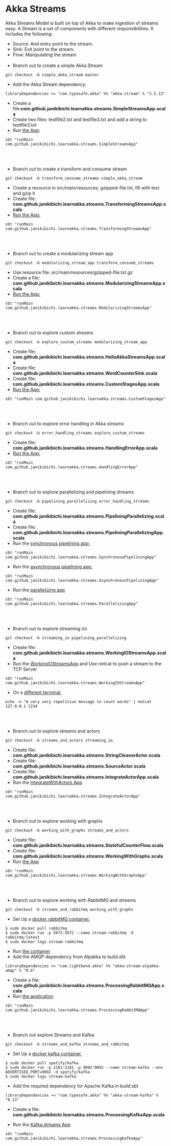 # Akka Streams
Akka Streams Model is built on top of Akka to make ingestion of streams easy.
A Stream is a set of components with different responsibilities. It includes the following:
- Source: And entry point to the stream.
- Sink: Exit point to the stream.
- Flow: Manipulating the stream
<br><br>
- Branch out to create a simple Akka Stream 
````
git checkout -b simple_akka_stream master

````
- Add the Akka Stream dependency:
````
libraryDependencies += "com.typesafe.akka" %% "akka-stream" % "2.5.12"
````    
- Create a file:<b>com.github.janikibichi.learnakka.streams.SimpleStreamsApp.scala</b>
- Create two files: testfile2.txt and testfile3.txt and add a string to testfile3.txt
- Run [the App](https://asciinema.org/a/EF4w7zfNVxXq3EzP08OeGDbe7): 
````
sbt "runMain com.github.janikibichi.learnakka.streams.SimpleStreamsApp"
````
<br><br>
- Branch out to create a transform and consume stream
````
git checkout -b transform_consume_streams simple_akka_stream 

````
- Create a resource in src/main/resources; gzipped-file.txt, fill with text and gzip it
- Create file: <b>com.github.janikibichi.learnakka.streams.TransformingStreamsApp.scala</b>
- [Run the App:](https://asciinema.org/a/ORtz1GvYAGwLUrBYo6hEi1kuD)
````
sbt "runMain com.github.janikibichi.learnakka.streams.TransformingStreamsApp"
````
<br><br>
- Branch out to create a modularizing stream app
````
git checkout -b modularizing_stream_app transform_consume_streams
````
- Use resource file: src/main/resources/gzipped-file.txt.gz
- Create a file: <b>com.github.janikibichi.learnakka.streams.ModularizingStreamsApp.scala</b>
- [Run the App:](https://asciinema.org/a/88UssGhUkevST3VRSRRF2WX5e)
````
sbt "runMain com.github.janikibichi.learnakka.streams.ModularizingStreamsApp"
````
<br><br>
- Branch out to explore custom streams
````
git checkout -b explore_custom_streams modularizing_stream_app
````
- Create file: <b>com.github.janikibichi.learnakka.streams.HelloAkkaStreamsApp.scala</b>
- Create file: <b>com.github.janikibichi.learnakka.streams.WordCounterSink.scala</b>
- Create file: <b>com.github.janikibichi.learnakka.streams.CustomStagesApp.scala</b>
- [Run the App:](https://asciinema.org/a/Pv5vZJo4GkQahyWJByL6Vm2pY)
````
sbt "runMain com.github.janikibichi.learnakka.streams.CustomStagesApp"
````
<br><br>
- Branch out to explore error handling in Akka streams
````
git checkout -b error_handling_streams explore_custom_streams 
````
- Create file: <b>com.github.janikibichi.learnakka.streams.HandlingErrorApp.scala</b>
- [Run the App:](https://asciinema.org/a/J7pIe3P8b1ChRcVx9BrsuqNxj)
````
sbt "runMain com.github.janikibichi.learnakka.streams.HandlingErrorApp"
````
<br><br>
-  Branch out to explore parallelizing and pipelining streams
````
git checkout -b pipelining_parallelizing error_handling_streams
````
- Create file: <b>com.github.janikibichi.learnakka.streams.PipeliningParallelizing.scala</b>
- Create file: <b>com.github.janikibichi.learnakka.streams.PipeliningParallelizingApp.scala</b>
- Run the [synchronous pipelining app:](https://asciinema.org/a/IvHLrehI2l5E7XJCdl6Peb6oo)
````
sbt "runMain com.github.janikibichi.learnakka.streams.SynchronousPipeliningApp"
````
- Run the [asynchronous pipelining app:](https://asciinema.org/a/moIpj9PxpaaCgRco4OLTDLx6J)
````
sbt "runMain com.github.janikibichi.learnakka.streams.AsynchronousPipeliningApp"
````
- Run the [parallelizing app](https://asciinema.org/a/cRVrubTdIPfEPXiuwjbV5IRRb)
````
sbt "runMain com.github.janikibichi.learnakka.streams.ParallelizingApp"
````
<br><br>
- Branch out to explore streaming i/o
````
git checkout -b streaming_io pipelining_parallelizing 
````
- Create file: <b>com.github.janikibichi.learnakka.streams.WorkingIOStreamsApp.scala</b>
- Run the [WorkingIOStreamsApp]() and Use netcat to push a stream to the TCP Server
````
sbt "runMain com.github.janikibichi.learnakka.streams.WorkingIOStreamsApp"
````
- On a [different terminal:]()
````
echo -n "A very very repetitive message to count words" | netcat 127.0.0.1 1234
````
<br><br>
- Branch out to explore streams and actors
````
git checkout -b streams_and_actors streaming_io 
````
- Create file: <b>com.github.janikibichi.learnakka.streams.StringCleanerActor.scala</b>
- Create file: <b>com.github.janikibichi.learnakka.streams.SourceActor.scala</b>
- Create file: <b>com.github.janikibichi.learnakka.streams.IntegrateActorApp.scala</b>
- Run the [IntegrateWithActors App](https://asciinema.org/a/SJCMRE2clgUKXF3U7a1Fv72ab)
````
sbt "runMain com.github.janikibichi.learnakka.streams.IntegrateActorApp"
````
<br><br>
- Branch out to explore working with graphs
````
git checkout -b working_with_graphs streams_and_actors
````
- Create file: <b>com.github.janikibichi.learnakka.streams.StatefulCounterFlow.scala</b>
- Create file: <b>com.github.janikibichi.learnakka.streams.WorkingWithGraphs.scala</b>
- Run [the App](https://asciinema.org/a/iffde1NdmHrRbiaafUc4PyE2s)
````
sbt "runMain com.github.janikibichi.learnakka.streams.WorkingWithGraphsApp"
````
<br><br>
- Branch out to explore working with RabbitMQ and streams
````
git checkout -b streams_and_rabbitmq working_with_graphs
````
- Set Up a [docker rabbitMQ container.](https://hub.docker.com/_/rabbitmq/)
````
$ sudo docker pull rabbitmq
$ sudo docker run -p 5672:5672 --name stream-rabbitmq -d rabbitmq:latest
$ sudo docker logs stream-rabbitmq
````
- Run [the container](https://asciinema.org/a/LjYo95LS42Usdb1mDJ0z7y9nk)
- Add the AMQP dependency from Alpakka to build.sbt
````
libraryDependencies += "com.lightbend.akka" %% "akka-stream-alpakka-amqp" % "0.6"
````
- Create a file: <b>com.github.janikibichi.learnakka.streams.ProcessingRabbitMQApp.scala</b>
- Run [the application](https://asciinema.org/a/KpxlwvYlVAnz6QaOl24Mv8K69)
````
sbt "runMain com.github.janikibichi.learnakka.streams.ProcessingRabbitMQApp"
````
<br><br>
- Branch out explore Streams and Kafka
````
git checkout -b streams_and_kafka streams_and_rabbitmq
````
- Set Up a [docker kafka container.](https://hub.docker.com/r/spotify/kafka/)
````
$ sudo docker pull spotify/kafka
$ sudo docker run -p 2181:2181 -p 9092:9092 --name stream-kafka --env ADVERTISED_PORT=9092 -d spotify/kafka
$ sudo docker logs stream-kafka
````
- Add the required dependency for Apache Kafka in build.sbt
````
libraryDependencies += "com.typesafe.akka" %% "akka-stream-kafka" % "0.13"
````
- Create a file: <b>com.github.janikibichi.learnakka.streams.ProcessingKafkaApp.scala</b>

- Run the [Kafka streams App]()
````
sbt "runMain com.github.janikibichi.learnakka.streams.ProcessingKafkaApp"
````

